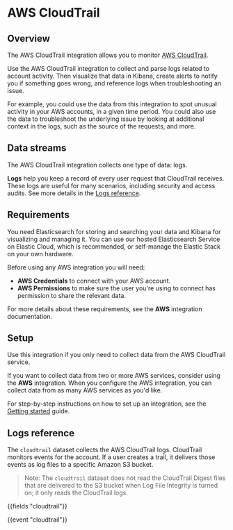 # AWS CloudTrail

## Overview
The AWS CloudTrail integration allows you to monitor [AWS CloudTrail](https://aws.amazon.com/cloudtrail/).

Use the AWS CloudTrail integration to collect and parse logs related to account activity.
Then visualize that data in Kibana, create alerts to notify you if something goes wrong,
and reference logs when troubleshooting an issue.

For example, you could use the data from this integration to spot unusual activity in your AWS accounts, in a given time period. You could also use the data to troubleshoot the underlying issue by looking at additional context in the logs, such as the source of the requests, and more. 

## Data streams
The AWS CloudTrail integration collects one type of data: logs.

**Logs** help you keep a record of every user request that CloudTrail receives.
These logs are useful for many scenarios, including security and access audits.
See more details in the [Logs reference](#logs-reference).

## Requirements
You need Elasticsearch for storing and searching your data and Kibana for visualizing and managing it.
You can use our hosted Elasticsearch Service on Elastic Cloud, which is recommended, or self-manage the Elastic Stack on your own hardware.

 Before using any AWS integration you will need:

 * **AWS Credentials** to connect with your AWS account.
 * **AWS Permissions** to make sure the user you're using to connect has permission to share the relevant data.

For more details about these requirements, see the **AWS** integration documentation.

## Setup
Use this integration if you only need to collect data from the AWS CloudTrail service.

If you want to collect data from two or more AWS services, consider using the **AWS** integration.
When you configure the AWS integration, you can collect data from as many AWS services as you'd like.

For step-by-step instructions on how to set up an integration, see the
[Getting started](https://www.elastic.co/guide/en/welcome-to-elastic/current/getting-started-observability.html) guide.

## Logs reference

The `cloudtrail` dataset collects the AWS CloudTrail logs. CloudTrail monitors 
events for the account. If a user creates a trail, it delivers those events as log
 files to a specific Amazon S3 bucket. 

>Note: The `cloudtrail` dataset does not read 
 the CloudTrail Digest files that are delivered to the S3 bucket when Log File 
 Integrity is turned on;  it only reads the CloudTrail logs.

{{fields "cloudtrail"}}

{{event "cloudtrail"}}
